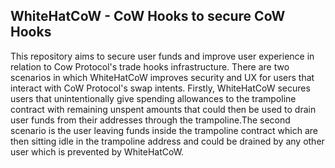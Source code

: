 ## WhiteHatCoW - CoW Hooks to secure CoW Hooks

This repository aims to secure user funds and improve user experience in relation to Cow Protocol's trade hooks infrastructure. There are two scenarios in which WhiteHatCoW improves security and UX for users that interact with CoW Protocol's swap intents. Firstly, WhiteHatCoW secures users that unintentionally give spending allowances to the trampoline contract with remaining unspent amounts that could then be used to drain user funds from their addresses through the trampoline.The second scenario is the user leaving funds inside the trampoline contract which are then sitting idle in the trampoline address and could be drained by any other user which is prevented by WhiteHatCoW.
